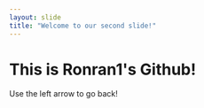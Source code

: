 ```yaml
---
layout: slide
title: "Welcome to our second slide!"
---
```

# This is Ronran1's Github!
Use the left arrow to go back!

